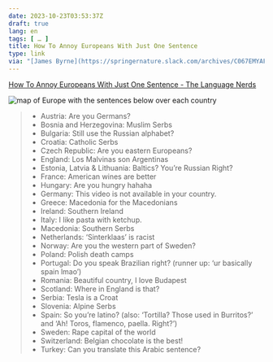 ```yaml
---
date: 2023-10-23T03:53:37Z
draft: true
lang: en
tags: [ … ]
title: How To Annoy Europeans With Just One Sentence
type: link
via: "[James Byrne](https://springernature.slack.com/archives/C067EMYAF/p1697217348766889)"
---
```


[How To Annoy Europeans With Just One Sentence - The Language Nerds](https://thelanguagenerds.com/2022/how-to-annoy-europeans-with-just-one-sentence/)

![map of Europe with the sentences below over each country](https://thelanguagenerds.com/wp-content/uploads/2022/08/how-to-annoy-europeans-with-one-sentence-sigmagfx-1.jpeg)

> * Austria: Are you Germans?
> * Bosnia and Herzegovina: Muslim Serbs
> * Bulgaria: Still use the Russian alphabet?
> * Croatia: Catholic Serbs
> * Czech Republic: Are you eastern Europeans?
> * England: Los Malvinas son Argentinas
> * Estonia, Latvia & Lithuania: Baltics? You’re Russian Right? 
> * France: American wines are better
> * Hungary: Are you hungry hahaha
> * Germany: This video is not available in your country.
> * Greece: Macedonia for the Macedonians
> * Ireland: Southern Ireland
> * Italy: I like pasta with ketchup.
> * Macedonia: Southern Serbs
> * Netherlands: ‘Sinterklaas’ is racist
> * Norway: Are you the western part of Sweden?
> * Poland: Polish death camps
> * Portugal: Do you speak Brazilian right? (runner up: ‘ur basically spain lmao’)
> * Romania: Beautiful country, I love Budapest
> * Scotland: Where in England is that?
> * Serbia: Tesla is a Croat
> * Slovenia: Alpine Serbs
> * Spain: So you’re latino? (also: ‘Tortilla? Those used in Burritos?’ and ‘Ah! Toros, flamenco, paella. Right?’)
> * Sweden: Rape capital of the world
> * Switzerland: Belgian chocolate is the best!
> * Turkey: Can you translate this Arabic sentence?
